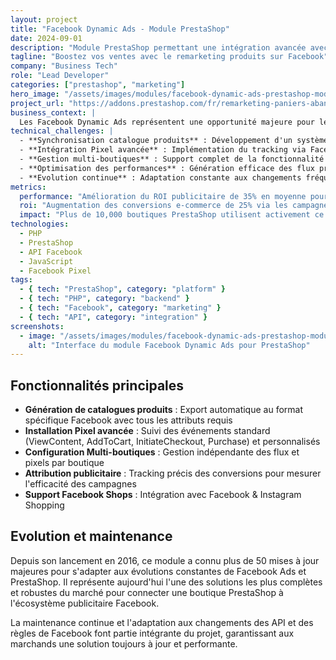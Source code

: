 ```yaml
---
layout: project
title: "Facebook Dynamic Ads - Module PrestaShop"
date: 2024-09-01
description: "Module PrestaShop permettant une intégration avancée avec les Facebook Dynamic Ads pour maximiser le ROI publicitaire des marchands."
tagline: "Boostez vos ventes avec le remarketing produits sur Facebook"
company: "Business Tech"
role: "Lead Developer"
categories: ["prestashop", "marketing"]
hero_image: "/assets/images/modules/facebook-dynamic-ads-prestashop-module-interface.png"
project_url: "https://addons.prestashop.com/fr/remarketing-paniers-abandonnes/19033-facebook-dynamic-ads-pixel-pro-tag-catalogue-produits.html"
business_context: |
  Les Facebook Dynamic Ads représentent une opportunité majeure pour les e-commerçants de cibler automatiquement les visiteurs de leur boutique avec des publicités personnalisées sur Facebook et Instagram. Cependant, la mise en place technique (création du catalogue produits, installation du pixel, configuration des événements, etc.) représente un défi technique significatif pour la plupart des marchands. Ce module répond à ce besoin en offrant une solution complète et facile à utiliser.
technical_challenges: |
  - **Synchronisation catalogue produits** : Développement d'un système robuste de synchronisation du catalogue produits respectant les limites API et les formats spécifiques de Facebook.
  - **Intégration Pixel avancée** : Implémentation du tracking via Facebook Pixel avec prise en charge complète des événements standards et personnalisés.
  - **Gestion multi-boutiques** : Support complet de la fonctionnalité multi-boutiques avec catalogues distincts et configurations indépendantes.
  - **Optimisation des performances** : Génération efficace des flux produits pour les grands catalogues sans impact sur les performances de la boutique.
  - **Evolution continue** : Adaptation constante aux changements fréquents des API Facebook et des fonctionnalités publicitaires.
metrics:
  performance: "Amélioration du ROI publicitaire de 35% en moyenne pour les utilisateurs du module"
  roi: "Augmentation des conversions e-commerce de 25% via les campagnes Dynamic Ads"
  impact: "Plus de 10,000 boutiques PrestaShop utilisent activement ce module"
technologies:
  - PHP
  - PrestaShop
  - API Facebook
  - JavaScript
  - Facebook Pixel
tags:
  - { tech: "PrestaShop", category: "platform" }
  - { tech: "PHP", category: "backend" }
  - { tech: "Facebook", category: "marketing" }
  - { tech: "API", category: "integration" }
screenshots:
  - image: "/assets/images/modules/facebook-dynamic-ads-prestashop-module-interface.png"
    alt: "Interface du module Facebook Dynamic Ads pour PrestaShop"
---
```


## Fonctionnalités principales

- **Génération de catalogues produits** : Export automatique au format spécifique Facebook avec tous les attributs requis
- **Installation Pixel avancée** : Suivi des événements standard (ViewContent, AddToCart, InitiateCheckout, Purchase) et personnalisés
- **Configuration Multi-boutiques** : Gestion indépendante des flux et pixels par boutique
- **Attribution publicitaire** : Tracking précis des conversions pour mesurer l'efficacité des campagnes
- **Support Facebook Shops** : Intégration avec Facebook & Instagram Shopping

## Evolution et maintenance

Depuis son lancement en 2016, ce module a connu plus de 50 mises à jour majeures pour s'adapter aux évolutions constantes de Facebook Ads et PrestaShop. Il représente aujourd'hui l'une des solutions les plus complètes et robustes du marché pour connecter une boutique PrestaShop à l'écosystème publicitaire Facebook.

La maintenance continue et l'adaptation aux changements des API et des règles de Facebook font partie intégrante du projet, garantissant aux marchands une solution toujours à jour et performante. 
